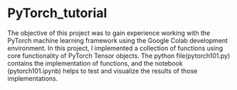 # PyTorch_tutorial
The objective of this project was to gain experience working with the PyTorch machine learning framework using the Google Colab development environment. In this project, I implemented a collection of functions using core functionality of PyTorch Tensor objects. The python file(pytorch101.py) contains the implementation of functions, and the notebook (pytorch101.ipynb) helps to test and visualize the results of those implementations.
